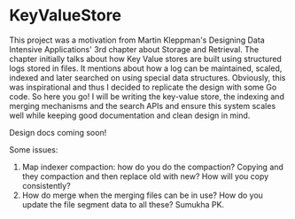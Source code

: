 # KeyValueStore

This project was a motivation from Martin Kleppman's Designing Data Intensive Applications' 3rd chapter about Storage and Retrieval. The chapter initially talks about how Key Value stores are built using structured logs stored in files. It mentions about how a log can be maintained, scaled, indexed and later searched on using special data structures. Obviously, this was inspirational and thus I decided to replicate the design with some Go code. So here you go! I will be writing the key-value store, the indexing and merging mechanisms and the search APIs and ensure this system scales well while keeping good documentation and clean design in mind.


Design docs coming soon!

Some issues:
1. Map indexer compaction: how do you do the compaction? Copying and they compaction and then replace old with new? How will you copy consistently?
2. How do merge when the merging files can be in use? How do you update the file segment data to all these?
Sumukha PK.